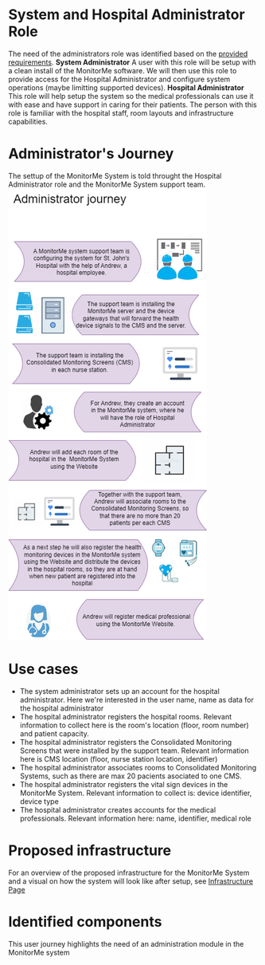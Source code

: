 # System and Hospital Administrator Role 

The need of the administrators role was identified based on the [provided requirements](https://github.com/ArchitectsEvolutionZone/MonitorMe/blob/main/Requirements/Functional%20Requirements.md).
__System Administrator__ 
A user with this role will be setup with a clean install of the MonitorMe software. We will then use this role to provide access for the Hospital Administrator and configure system operations (maybe limitting supported devices). 
__Hospital Administrator__
This role will help setup the system so the medical professionals can use it with ease and have support in caring for their patients. The person with this role is familiar with the hospital staff, room layouts and infrastructure capabilities.

# Administrator's Journey 
The settup of the MonitorMe System is told throught the Hospital Administrator role and the MonitorMe System support team. 
![Admin journey](https://github.com/ArchitectsEvolutionZone/MonitorMe/blob/main/resources/admin%20journey.png)

# Use cases 
- The system administrator sets up an account for the hospital administrator. Here we're interested in the user name, name as data for the hospital administrator
- The hospital administrator registers the hospital rooms. Relevant information to collect here is the room's location (floor, room number) and patient capacity.
- The hospital administrator registers the Consolidated Monitoring Screens that were installed by the support team. Relevant information here is CMS location (floor, nurse station location, identifier) 
- The hospital administrator associates rooms to Consolidated Monitoring Systems, such as there are max 20 pacients asociated to one CMS.
- The hospital administrator registers the vital sign devices in the MonitorMe System. Relevant information to collect is: device identifier, device type
- The hospital administrator creates accounts for the medical professionals. Relevant information here: name, identifier, medical role

# Proposed infrastructure 
For an overview of the  proposed infrastructure for the MonitorMe System and a visual on how the system will look like after setup, see [Infrastructure Page](https://github.com/ArchitectsEvolutionZone/MonitorMe/blob/main/Overview/Infrastructure.md) 

# Identified components 
This user journey highlights the need of an administration module in the MonitorMe system
